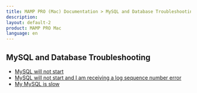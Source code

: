 ```yaml
---
title: MAMP PRO (Mac) Documentation > MySQL and Database Troubleshooting
description: 
layout: default-2
product: MAMP PRO Mac
language: en
---
```


## MySQL and Database Troubleshooting


- [MySQL will not start](Database1/)  
- [MySQL will not start and I am receiving a log sequence number error](Database2/)  
- [My MySQL is slow](Datbase3/)
